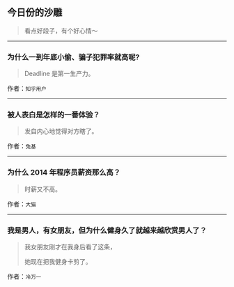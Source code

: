 ## 今日份的沙雕

> 看点好段子，有个好心情～


 
---

### 为什么一到年底小偷、骗子犯罪率就高呢?

> Deadline 是第一生产力。


作者：`知乎用户`

---

### 被人表白是怎样的一番体验？

> 发自内心地觉得对方瞎了。


作者：`兔基`

---

### 为什么 2014 年程序员薪资那么高？

> 时薪又不高。


作者：`大猫`

---

### 我是男人，有女朋友，但为什么健身久了就越来越欣赏男人了？

> 我女朋友刚才在我身后看了这条，
> 
> 她现在把我健身卡剪了。


作者：`冷万一`